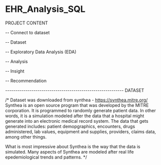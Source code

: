 # EHR_Analysis_SQL

PROJECT CONTENT

-- Connect to dataset

-- Dataset
  
-- Exploratory Data Analysis (EDA)

-- Analysis

-- Insight

-- Recommendation



----------------------------------------------------------- DATASET 

/*
Dataset was downloaded from synthea - https://synthea.mitre.org/
Synthea is an open source program that was developed by the MITRE corporation. It is programmed to randomly generate patient data.
In other words, it is a simulation modeled after the data that a hospital might generate into an electronic medical record system.
The data that gets generated includes: patient demopgraphics, encounters, drugs administered, lab values, equipment and supplies, providers, claims data, among other things.

What is most impressive about Synthea is the way that the data is simulated. Many aspects of Synthea are modeled after real life epedemiological trends and patterns.
*/
